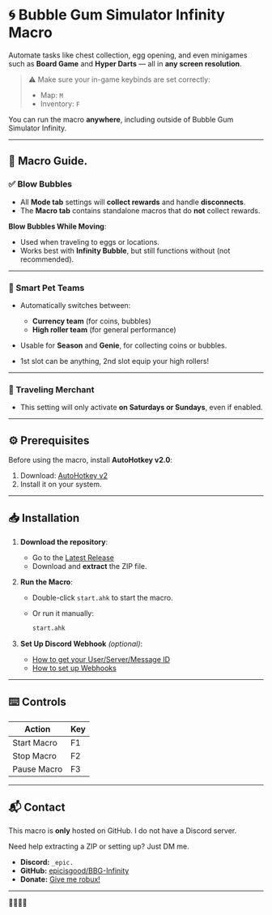 # 🌀 Bubble Gum Simulator Infinity Macro

Automate tasks like chest collection, egg opening, and even minigames such as **Board Game** and **Hyper Darts** — all in **any screen resolution**.

> ⚠️ Make sure your in-game keybinds are set correctly:
>
> * Map: `M`
> * Inventory: `F`

You can run the macro **anywhere**, including outside of Bubble Gum Simulator Infinity.

---

## 🎯 Macro Guide.

### ✅ Blow Bubbles

* All **Mode tab** settings will **collect rewards** and handle **disconnects**.
* The **Macro tab** contains standalone macros that do **not** collect rewards.

**Blow Bubbles While Moving**:

* Used when traveling to eggs or locations.
* Works best with **Infinity Bubble**, but still functions without (not recommended).

---

### 🧠 Smart Pet Teams

* Automatically switches between:

  * **Currency team** (for coins, bubbles)
  * **High roller team** (for general performance)
* Usable for **Season** and **Genie**, for collecting coins or bubbles. 
* 1st slot can be anything, 2nd slot equip your high rollers!

---

### 🛒 Traveling Merchant

* This setting will only activate **on Saturdays or Sundays**, even if enabled.

---

## ⚙️ Prerequisites

Before using the macro, install **AutoHotkey v2.0**:

1. Download: [AutoHotkey v2](https://www.autohotkey.com/download/ahk-v2.exe)
2. Install it on your system.

---

## 📥 Installation

1. **Download the repository**:

   * Go to the [Latest Release](https://github.com/epicisgood/BBG-Infinity/releases/latest)
   * Download and **extract** the ZIP file.

2. **Run the Macro**:

   * Double-click `start.ahk` to start the macro.
   * Or run it manually:

     ```sh
     start.ahk
     ```

3. **Set Up Discord Webhook** *(optional)*:

   * [How to get your User/Server/Message ID](https://support.discord.com/hc/en-us/articles/206346498-Where-can-I-find-my-User-Server-Message-ID#h_01HRSTXPS5H5D7JBY2QKKPVKNA)
   * [How to set up Webhooks](https://support.discord.com/hc/en-us/articles/228383668-Intro-to-Webhooks)

---

## ⌨️ Controls

| Action      | Key |
| ----------- | --- |
| Start Macro | F1  |
| Stop Macro  | F2  |
| Pause Macro | F3  |

---

## 📬 Contact

This macro is **only** hosted on GitHub. I do not have a Discord server.

Need help extracting a ZIP or setting up? Just DM me.

* **Discord:** `_epic.`
* **GitHub:** [epicisgood/BBG-Infinity](https://github.com/epicisgood/BBG-Infinity)
* **Donate:** [Give me robux!](https://www.roblox.com/games/3780570380/Donation-area#!/store)

---

🤑💵💸🐶